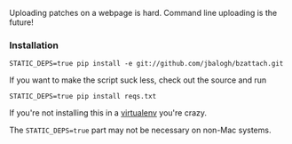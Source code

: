 Uploading patches on a webpage is hard.  Command line uploading is the future!

### Installation

    STATIC_DEPS=true pip install -e git://github.com/jbalogh/bzattach.git

If you want to make the script suck less, check out the source and run

    STATIC_DEPS=true pip install reqs.txt

If you're not installing this in a [virtualenv][1] you're crazy.


The `STATIC_DEPS=true` part may not be necessary on non-Mac systems.

[1]: http://pypi.python.org/pypi/virtualenv
